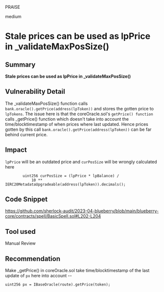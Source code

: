 PRAISE

medium

# Stale prices can be used as lpPrice in _validateMaxPosSize()

## Summary
**Stale prices can be used as lpPrice in _validateMaxPosSize()**
## Vulnerability Detail
The _validateMaxPosSize()  function calls `bank.oracle().getPrice(address(lpToken))` and stores the gotten price to `lpTokens`.
The issue here is that the coreOracle.sol's `getPrice() function` calls _getPrice() function which doesn't take into account the time/blocktimestamp of when prices where last updated. 
Hence prices gotten by this call `bank.oracle().getPrice(address(lpToken))` can be far behind current price.
## Impact
`lpPrice` will be an outdated price and `curPosSize` will be wrongly calculated here 
```solidity
        uint256 curPosSize = (lpPrice * lpBalance) /
            10 ** IERC20MetadataUpgradeable(address(lpToken)).decimals();
```
## Code Snippet
https://github.com/sherlock-audit/2023-04-blueberry/blob/main/blueberry-core/contracts/spell/BasicSpell.sol#L202-L204
## Tool used

Manual Review

## Recommendation
Make _getPrice() in coreOracle.sol take time/blocktimestamp of the last update of  `px` here into account --
```solidity  
uint256 px = IBaseOracle(route).getPrice(token);
```